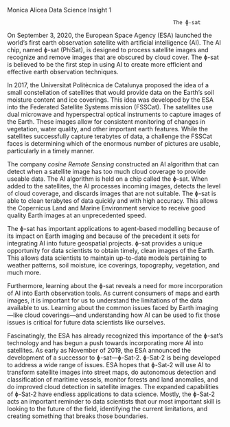 Monica Alicea
Data Science Insight 1

                                                          The ɸ-sat
 
 On September 3, 2020, the European Space Agency (ESA) launched the world’s first earth observation satellite with artificial intelligence (AI). The AI chip, named ɸ-sat (PhiSat), is designed to process satellite images and recognize and remove images that are obscured by cloud cover. The ɸ-sat is believed to be the first step in using AI to create more efficient and effective earth observation techniques. 

  In 2017, the Universitat Politècnica de Catalunya proposed the idea of a small constellation of satellites that would provide data on the Earth’s soil moisture content and ice coverings. This idea was developed by the ESA into the Federated Satellite Systems mission (FSSCat). The satellites use dual microwave and hyperspectral optical instruments to capture images of the Earth. These images allow for consistent monitoring of changes in vegetation, water quality, and other important earth features. While the satellites successfully capture terabytes of data, a challenge the FSSCat faces is determining which of the enormous number of pictures are usable, particularly in a timely manner. 

  The company *cosine Remote Sensing* constructed an AI algorithm that can detect when a satellite image has too much cloud coverage to provide useable data. The AI algorithm is held on a chip called the ɸ-sat. When added to the satellites, the AI processes incoming images, detects the level of cloud coverage, and discards images that are not suitable. The ɸ-sat is able to clean terabytes of data quickly and with high accuracy. This allows the Copernicus Land and Marine Environment service to receive good quality Earth images at an unprecedented speed. 

  The ɸ-sat has important applications to agent-based modelling because of its impact on Earth imaging and because of the precedent it sets for integrating AI into future geospatial projects. ɸ-sat provides a unique opportunity for data scientists to obtain timely, clean images of the Earth. This allows data scientists to maintain up-to-date models pertaining to weather patterns, soil moisture, ice coverings, topography, vegetation, and much more. 

  Furthermore, learning about the ɸ-sat reveals a need for more incorporation of AI into Earth observation tools. As current consumers of maps and earth images, it is important for us to understand the limitations of the data available to us. Learning about the common issues faced by Earth imaging—like cloud coverings—and understanding how AI can be used to fix those issues is critical for future data scientists like ourselves. 

  Fascinatingly, the ESA has already recognized this importance of the ɸ-sat’s technology and has begun a push towards incorporating more AI into satellites. As early as November of 2019, the ESA announced the development of a successor to ɸ-sat—ɸ-Sat-2. ɸ-Sat-2 is being developed to address a wide range of issues. ESA hopes that ɸ-Sat-2 will use AI to transform satellite images into street maps, do autonomous detection and classification of maritime vessels, monitor forests and land anomalies, and do improved cloud detection in satellite images. The expanded capabilities of ɸ-Sat-2 have endless applications to data science. Mostly, the ɸ-Sat-2 acts an important reminder to data scientists that our most important skill is looking to the future of the field, identifying the current limitations, and creating something that breaks those boundaries.
